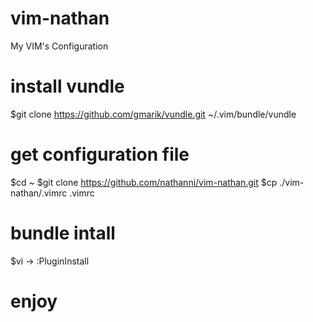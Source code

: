 # vim-nathan
My VIM's Configuration

# install vundle
$git clone https://github.com/gmarik/vundle.git ~/.vim/bundle/vundle

# get configuration file
$cd ~
$git clone https://github.com/nathanni/vim-nathan.git
$cp ./vim-nathan/.vimrc .vimrc

# bundle intall
$vi -> :PluginInstall

# enjoy
